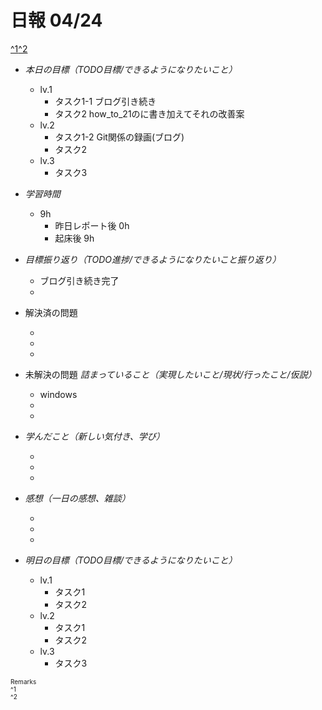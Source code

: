 # 日報 04/24
[^1](#remarks)[^2](#remarks)


- *本日の目標（TODO目標/できるようになりたいこと）*

  - lv.1
    - タスク1-1 ブログ引き続き
    - タスク2 how_to_21のに書き加えてそれの改善案
  - lv.2
    - タスク1-2 Git関係の録画(ブログ)
    - タスク2 
  - lv.3
    - タスク3
  



- *学習時間*

  - 9h 
    - 昨日レポート後 0h
    - 起床後 9h



- *目標振り返り（TODO進捗/できるようになりたいこと振り返り）*

  - ブログ引き続き完了
  - 



- 解決済の問題

  - 
  - 
  - 



- 未解決の問題 *詰まっていること（実現したいこと/現状/行ったこと/仮説）*

  - windows
  - 
  - 



- *学んだこと（新しい気付き、学び）*

  - 
  - 
  - 



- *感想（一日の感想、雑談）*

  - 
  - 
  - 



- *明日の目標（TODO目標/できるようになりたいこと）*

  - lv.1
    - タスク1 
    - タスク2 
  - lv.2
    - タスク1 
    - タスク2 
  - lv.3
    - タスク3
  

<!-- end -->


<span id="remarks" style="font-size:x-small">
  Remarks<br>
  ^1 <br>
  ^2 <br>
</span>


